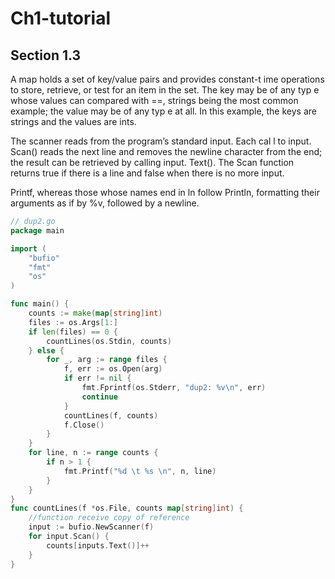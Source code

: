 # Ch1-tutorial

## Section 1.3

A map holds a set of key/value pairs and provides constant-t ime operations to store, retrieve,
or test for an item in the set. The key may be of any typ e whose values can compared with ==,
strings being the most common example; the value may be of any typ e at all. In this example,
the keys are strings and the values are ints.

The scanner reads from the program’s standard input. Each cal l to input. Scan() reads the next line and removes the newline character from the end; the result can be retrieved by calling input. Text(). The Scan function returns true if there is a line and false when there is no more input.

Printf, whereas those whose names end in ln follow Println, formatting their arguments as if by %v, followed by a newline. 

```go
// dup2.go
package main

import (
	"bufio"
	"fmt"
	"os"
)

func main() {
	counts := make(map[string]int)
	files := os.Args[1:]
	if len(files) == 0 {
		countLines(os.Stdin, counts)
	} else {
		for _, arg := range files {
			f, err := os.Open(arg)
			if err != nil {
				fmt.Fprintf(os.Stderr, "dup2: %v\n", err)
				continue
			}
			countLines(f, counts)
			f.Close()
		}
	}
	for line, n := range counts {
		if n > 1 {
			fmt.Printf("%d \t %s \n", n, line)
		}
	}
}
func countLines(f *os.File, counts map[string]int) {
    //function receive copy of reference
	input := bufio.NewScanner(f)
	for input.Scan() {
		counts[inputs.Text()]++
	}
}

```